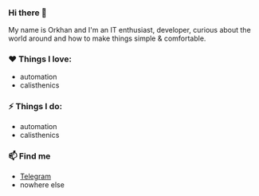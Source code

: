 ### Hi there 👋

<!--
**orihomie/orihomie** is a ✨ _special_ ✨ repository because its `README.md` (this file) appears on your GitHub profile.

Here are some ideas to get you started:

- 🔭 I’m currently working on ...
- 🌱 I’m currently learning ...
- 👯 I’m looking to collaborate on ...
- 🤔 I’m looking for help with ...
- 💬 Ask me about ...
- 📫 How to reach me: ...
- 😄 Pronouns: ...
- ⚡ Fun fact: ...
-->
My name is Orkhan and I'm an IT enthusiast, developer, curious about the world around and how to make things simple & comfortable.

### :heart: Things I love:
* automation
* calisthenics

### ⚡ Things I do:
* automation
* calisthenics

### 📫 Find me
* [Telegram](https://telegram.me/arrrrrkhan)
* nowhere else
